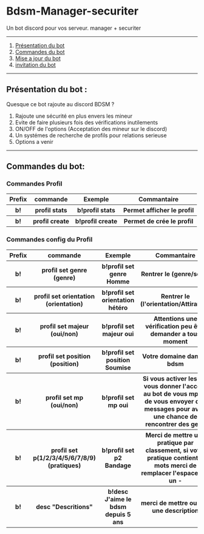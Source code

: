 # Bdsm-Manager-securiter
Un bot discord pour vos serveur. manager + securiter

<hr>

</hr>
<ol>
  <li><a href="">Présentation du bot</a></li>
  <li><a href="">Commandes du bot</a></li>
  <li><a href="">Mise a jour  du bot</a></li>
  <li><a href="https://discord.com/api/oauth2/authorize?client_id=765997805864222741&permissions=8&scope=bot">invitation du bot</a></li>
</ol>
<hr>

</hr>
<h2>Présentation du bot :</h2>

Quesque ce bot rajoute au discord BDSM ?

<ol>
  <li> Rajoute une sécurité en plus envers les mineur </li>
  <li> Evite de faire plusieurs fois des vérifications inutilements </li>
  <li> ON/OFF de l'options (Acceptation des mineur sur le discord) </li>
  <li> Un systémes de recherche de profils pour relations serieuse  </li>
  <li> Options a venir  </li>
</ol>

<hr>

</hr>

<h2>Commandes du bot:</h2>

<h3>Commandes Profil</h3>
<table>
  <thead>
    <tr>
      <th>Prefix</th>
      <th>commande</th>
      <th>Exemple</th>
      <th>Commantaire</th>
    </tr>
  </thead>
  <tbody>
    <tr>
      <th>b!</th>
      <th>profil stats</th>
      <th>b!profil stats</th>
      <th>Permet afficher le profil</th>
    </tr>
    <tr>
      <th>b!</th>
      <th>profil create</th>
      <th>b!profil create</th>
      <th>Permet de crée le profil</th>
    </tr>
  </tbody>
 
</table>

<h3>Commandes config du Profil</h3>
<table>
  <thead>
    <tr>
      <th>Prefix</th>
      <th>commande</th>
      <th>Exemple</th>
      <th>Commantaire</th>
    </tr>
  </thead>
  <tbody>
    <tr>
      <th>b!</th>
      <th>profil set genre (genre)</th>
      <th>b!profil set genre Homme</th>
      <th>Rentrer le (genre/sexe)</th>
    </tr>
    <tr>
      <th>b!</th>
      <th>profil set orientation (orientation)</th>
      <th>b!profil set orientation hétéro</th>
      <th>Rentrer le (l'orientation/Attirance)</th>
    </tr>
    <tr>
      <th>b!</th>
      <th>profil set majeur (oui/non)</th>
      <th>b!profil set majeur oui</th>
      <th>Attentions une vérification peu être demander a tous moment</th>
    </tr>
    <tr>
      <th>b!</th>
      <th>profil set position (position)</th>
      <th>b!profil set position Soumise</th>
      <th>Votre domaine dans le bdsm</th>
    </tr>
    <tr>
      <th>b!</th>
      <th>profil set mp (oui/non)</th>
      <th>b!profil set mp oui</th>
      <th>Si vous activer les mp vous donner l'accord au bot de vous mp ou de vous envoyer des messages pour avoir une chance de rencontrer des gens</th>
    </tr>
    <tr>
      <th>b!</th>
      <th>profil set p(1/2/3/4/5/6/7/8/9) (pratiques)</th>
      <th>b!profil set p2 Bandage</th>
      <th>Merci de mettre une pratique par classement, si votre pratique contient 2 mots merci de remplacer l'espace par un - </th>
    </tr>
    <tr>
      <th>b!</th>
      <th>desc "Descritions"</th>
      <th>b!desc J'aime le bdsm depuis 5 ans </th>
      <th> merci de mettre ou non une description  </th>
    </tr>
  </tbody>
 
</table>









